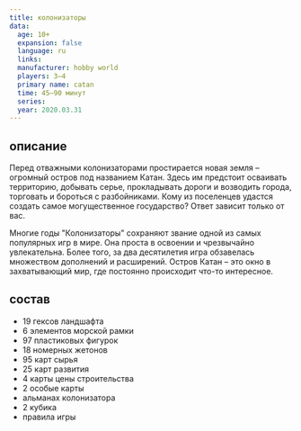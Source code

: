 ```yaml
---
title: колонизаторы
data:
  age: 10+
  expansion: false
  language: ru
  links: 
  manufacturer: hobby world
  players: 3–4
  primary name: catan
  time: 45–90 минут
  series: 
  year: 2020.03.31
---
```


## описание

Перед отважными колонизаторами простирается новая земля – огромный остров под названием Катан. Здесь им предстоит осваивать территорию, добывать серье, прокладывать дороги и возводить города, торговать и бороться с разбойниками. Кому из поселенцев удастся создать самое могущественное государство? Ответ зависит только от вас.

Многие годы "Колонизаторы" сохраняют звание одной из самых популярных игр в мире. Она проста в освоении и чрезвычайно увлекательна. Более того, за два десятилетия игра обзавелась множеством дополнений и расширений. Остров Катан – это окно в захватывающий мир, где постоянно происходит что-то интересное.

## состав

- 19 гексов ландшафта
- 6 элементов морской рамки
- 97 пластиковых фигурок
- 18 номерных жетонов
- 95 карт сырья
- 25 карт развития
- 4 карты цены строительства
- 2 особые карты
- альманах колонизатора
- 2 кубика
- правила игры
